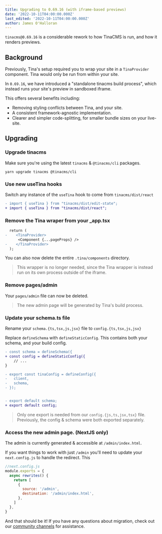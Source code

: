 ```yaml
---
title: Upgrading to 0.69.16 (with iframe-based previews)
date: '2022-10-11T04:00:00.000Z'
last_edited: '2022-10-11T04:00:00.000Z'
author: James O'Halloran
---
```


`tinacms@0.69.16` is a considerable rework to how TinaCMS is run, and how it renders previews.

## Background

Previously, Tina's setup required you to wrap your site in a `TinaProvider` component. Tina would only be run from within your site.

In `0.69.16`, we have introduced a "standalone tinacms build process", which instead runs your site's preview in sandboxed iframe.

This offers several benefits including:

- Removing styling conflicts between Tina, and your site.
- A consistent framework-agnostic implementation.
- Clearer and simpler code-splitting, for smaller bundle sizes on your live-site.

## Upgrading

### Upgrade tinacms

Make sure you're using the latest `tinacms` & `@tinacms/cli` packages.

```
yarn upgrade tinacms @tinacms/cli
```

### Use new useTina hooks

Switch any instance of the `useTina` hook to come from `tinacms/dist/react`

```diff
- import { useTina } from "tinacms/dist/edit-state";
+ import { useTina } from "tinacms/dist/react";
```

### Remove the Tina wraper from your \_app.tsx

```diff
  return (
-    <TinaProvider>
      <Component {...pageProps} />
-    </TinaProvider>
  );
```

You can also now delete the entire `.tina/components` directory.

> This wrapper is no longer needed, since the Tina wrapper is instead run on its own process outside of the iframe.

### Remove pages/admin

Your `pages/admin` file can now be deleted.

> The new admin page will be generated by Tina's build process.

### Update your schema.ts file

Rename your `schema.{ts,tsx,js,jsx}` file to `config.{ts,tsx,js,jsx}`

Replace `defineSchema` with `defineStaticConfig`. This contains both your schema, and your build config.

```diff
- const schema = defineSchema({
+ const config = defineStaticConfig({
    // ...
}

- export const tinaConfig = defineConfig({
-   client,
-   schema,
- });


- export default schema;
+ export default config;
```

> Only one export is needed from our `config.{js,ts,jsx,tsx}` file. Previously, the config & schema were both exported separately.

### Access the new admin page. (NextJS only)

The admin is currently generated & accessible at `/admin/index.html`.

If you want things to work with just `/admin` you'll need to update your `next.config.js` to handle the redirect. This

```js
//next.config.js
module.exports = {
  async rewrites() {
    return [
      {
        source: '/admin',
        destination: '/admin/index.html',
      },
    ]
  },
}
```

And that should be it! If you have any questions about migration, check out our [ community channels](/community/) for assistance.
